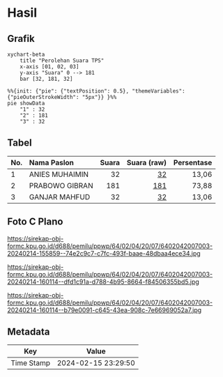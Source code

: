 # Hasil

## Grafik

```mermaid
xychart-beta
    title "Perolehan Suara TPS"
    x-axis [01, 02, 03]
    y-axis "Suara" 0 --> 181
    bar [32, 181, 32]
```

```mermaid
%%{init: {"pie": {"textPosition": 0.5}, "themeVariables": {"pieOuterStrokeWidth": "5px"}} }%%
pie showData
    "1" : 32
    "2" : 181
    "3" : 32
```

## Tabel

| No. | Nama Paslon    | Suara | Suara (raw) | Persentase |
|:--- |:-------------- | -----:| -----------:| ----------:|
| 1   | ANIES MUHAIMIN | 32    | [32][p-1]   | 13,06      |
| 2   | PRABOWO GIBRAN | 181   | [181][p-2]  | 73,88      |
| 3   | GANJAR MAHFUD  | 32    | [32][p-3]   | 13,06      |


[p-1]: https://github.com/gigit-pemilu/pemilu-2024-64-kalimantan-timur/blob/main/pilpres/hitung-suara/sub/64-kalimantan-timur/sub/02-kutai-kartanegara/sub/04-anggana/sub/2007-sidomulyo/sub/003-tps/sub/paslon-1.txt
[p-2]: https://github.com/gigit-pemilu/pemilu-2024-64-kalimantan-timur/blob/main/pilpres/hitung-suara/sub/64-kalimantan-timur/sub/02-kutai-kartanegara/sub/04-anggana/sub/2007-sidomulyo/sub/003-tps/sub/paslon-2.txt
[p-3]: https://github.com/gigit-pemilu/pemilu-2024-64-kalimantan-timur/blob/main/pilpres/hitung-suara/sub/64-kalimantan-timur/sub/02-kutai-kartanegara/sub/04-anggana/sub/2007-sidomulyo/sub/003-tps/sub/paslon-3.txt

## Foto C Plano

https://sirekap-obj-formc.kpu.go.id/d688/pemilu/ppwp/64/02/04/20/07/6402042007003-20240214-155859--74e2c9c7-c7fc-493f-baae-48dbaa4ece34.jpg

https://sirekap-obj-formc.kpu.go.id/d688/pemilu/ppwp/64/02/04/20/07/6402042007003-20240214-160114--dfd1c91a-d788-4b95-8664-f84506355bd5.jpg

https://sirekap-obj-formc.kpu.go.id/d688/pemilu/ppwp/64/02/04/20/07/6402042007003-20240214-160114--b79e0091-c645-43ea-908c-7e66969052a7.jpg


## Metadata

| Key        | Value               |
| ---------- | ------------------- |
| Time Stamp | 2024-02-15 23:29:50 |




